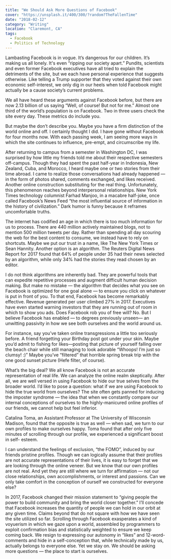 ```yaml
---
title: "We Should Ask More Questions of Facebook"
cover: "https://unsplash.it/400/300/?random?TheFallenTime"
date: "2018-02-12"
category: "Writing"
location: "Claremont, CA"
tags:
  - Facebook
  - Politics of Technology
---
```


Lambasting Facebook is in vogue. It’s dangerous for our children. It’s making us all lonely. It's even
“ripping our society apart.” Pundits, scientists and even former Facebook executives have all tried to explain the detriments of the site, but we each have personal experience that suggests otherwise. Like telling a Trump supporter that they voted against their own economic self-interest, we only dig in our heels when told Facebook might actually be a cause society’s current problems.

We all have heard these arguments against Facebook before, but there are now 2.13 billion of us saying “Well, of course! But not for me.” Almost one third of the world’s population is on Facebook. Two in three users check the site every day. These metrics do include you.

But maybe the don’t describe you. Maybe you have a firm distinction of the world online and off. I certainly thought I did. I have gone without Facebook for four months now. With each passing week, I am seeing more ways in which the site continues to influence, pre-empt, and circumscribe my life.

After returning to campus from a semester in Washington DC, I was surprised by how little my friends told me about their respective semesters off-campus. Though they had spent the past half-year in Indonesia, New Zealand, Cuba, and Morocco, I heard maybe one or two stories from their time abroad. I came to realize those conversations had already happened — in the form of photos shared, comments exchanged, and likes received. Another online construction substituting for the real thing. Unfortunately, this phenomenon reaches beyond interpersonal relationships. New York Times technology columnist Farhad Manjoo, in a macabre half-joke, once called Facebook’s News Feed “the most influential source of information in the history of civilization.” Dark humor is funny because it reframes uncomfortable truths.

The internet has codified an age in which there is too much information for us to process. There are 440 million actively maintained blogs, not to mention 500 million tweets per day. Rather than spending all day scouring the web for the best content to consume, we instead have to rely on shortcuts. Maybe we put our trust in a name, like The New York Times or Sean Hannity. Another option is an algorithm. The Reuters Digital News Report for 2017 found that 64% of people under 35 had their news selected by an algorithm, while only 34% had the stories they read chosen by an editor.

I do not think algorithms are inherently bad. They are powerful tools that can expedite repetitive processes and augment difficult human decision making. But make no mistake — the algorithm that decides what you see on Facebook is optimized for one goal alone — to ensure you click on whatever is put in front of you. To that end, Facebook has become remarkably effective. Revenue generated per user climbed 27% in 2017. Executives have even started warning investors that they are running out of room in which to show you ads. Does Facebook rob you of free will? No. But I believe Facebook has enabled — to degrees previously unseen— an unwitting passivity in how we see both ourselves and the world around us.
  
For instance, say you’ve taken online transgressions a little too seriously before. A friend forgetting your Birthday post got under your skin. Maybe you’d admit to fishing for likes—posting that picture of yourself falling over the beach chair while still managing to look adorable “Whoops! I’m just so clumsy! :)” Maybe you’ve “filtered” that horrible spring break trip with the one good sunset picture (Hefe filter, of course).

What’s the big deal? We all know Facebook is not an accurate representation of real life. We can analyze the online realm skeptically. After all, we are well versed in using Facebook to hide our true selves from the broader world. I’d like to pose a question: what if we are using Facebook to hide the true world from ourselves? The site often gets panned for inducing the imposter syndrome — the idea that when we constantly compare our internal conceptions of ourselves to the highly-manicured online profiles of our friends, we cannot help but feel inferior.

Catalina Toma, an Assistant Professor at The University of Wisconsin Madison, found that the opposite is true as well — when sad, we turn to our own profiles to make ourselves happy. Toma found that after only five minutes of scrolling through our profile, we experienced a significant boost in self- esteem.

I can understand the feelings of exclusion, “the FOMO”, induced by our friends pristine profiles. Though we can logically assume that their profiles are not accurate representations of their lives, it is easy to forget that we are looking through the online veneer. But we know that our own profiles are not real. And yet they are still where we turn for affirmation — not our close relationships, own accomplishments, or interest and passions. Can we only take comfort in the conception of ourself we constructed for everyone else?

In 2017, Facebook changed their mission statement to “giving people the power to build community and bring the world closer together.” I’ll concede that Facebook increases the quantity of people we can hold in our orbit at any given time. Claims beyond that do not square with how we have seen the site utilized so far.
Scrolling through Facebook exasperates a kind of voyuerism in which we gaze upon a world, assembled by programmers to exploit confirmation bias and statistically weighted to ensure we keep coming back. We resign to expressing our autonomy in “likes” and 12-word-comments and hide in a self-conception that, while technically made by us, actually belongs to everyone else. Yet we stay on. We should be asking more questions — the place to start is ourselves.
